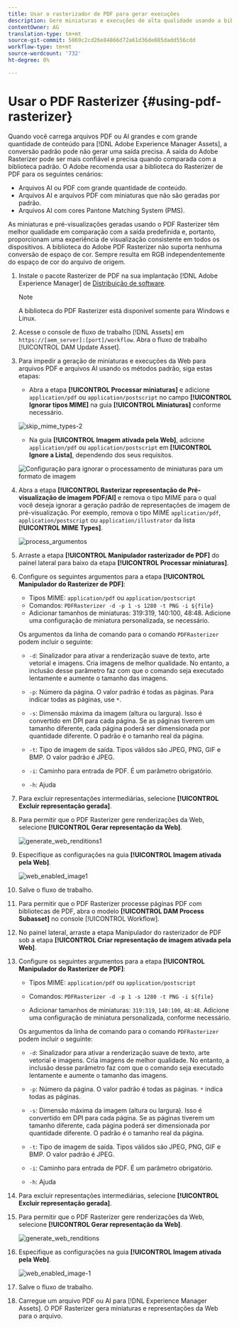 ```yaml
---
title: Usar o rasterizador de PDF para gerar execuções
description: Gere miniaturas e execuções de alta qualidade usando a biblioteca do Adobe PDF Rasterizer em [!DNL Adobe Experience Manager].
contentOwner: AG
translation-type: tm+mt
source-git-commit: 5069c2cd26e84866d72a61d36de085dadd556cdd
workflow-type: tm+mt
source-wordcount: '732'
ht-degree: 0%

---
```



# Usar o PDF Rasterizer {#using-pdf-rasterizer}

Quando você carrega arquivos PDF ou AI grandes e com grande quantidade de conteúdo para [!DNL Adobe Experience Manager Assets], a conversão padrão pode não gerar uma saída precisa. A saída do Adobe Rasterizer pode ser mais confiável e precisa quando comparada com a biblioteca padrão. O Adobe recomenda usar a biblioteca do Rasterizer de PDF para os seguintes cenários:

* Arquivos AI ou PDF com grande quantidade de conteúdo.
* Arquivos AI e arquivos PDF com miniaturas que não são geradas por padrão.
* Arquivos AI com cores Pantone Matching System (PMS).

As miniaturas e pré-visualizações geradas usando o PDF Rasterizer têm melhor qualidade em comparação com a saída predefinida e, portanto, proporcionam uma experiência de visualização consistente em todos os dispositivos. A biblioteca do Adobe PDF Rasterizer não suporta nenhuma conversão de espaço de cor. Sempre resulta em RGB independentemente do espaço de cor do arquivo de origem.

1. Instale o pacote Rasterizer de PDF na sua implantação [!DNL Adobe Experience Manager] de [Distribuição de software](https://experience.adobe.com/#/downloads/content/software-distribution/en/aem.html?package=/content/software-distribution/en/details.html/content/dam/aem/public/adobe/packages/cq640/product/assets/aem-assets-pdf-rasterizer-pkg).

   >[!NOTE]
   >
   >A biblioteca do PDF Rasterizer está disponível somente para Windows e Linux.

1. Acesse o console de fluxo de trabalho [!DNL Assets] em `https://[aem_server]:[port]/workflow`. Abra o fluxo de trabalho [!UICONTROL DAM Update Asset].

1. Para impedir a geração de miniaturas e execuções da Web para arquivos PDF e arquivos AI usando os métodos padrão, siga estas etapas:

   * Abra a etapa **[!UICONTROL Processar miniaturas]** e adicione `application/pdf` ou `application/postscript` no campo **[!UICONTROL Ignorar tipos MIME]** na guia **[!UICONTROL Miniaturas]** conforme necessário.

   ![skip_mime_types-2](assets/skip_mime_types-2.png)

   * Na guia **[!UICONTROL Imagem ativada pela Web]**, adicione `application/pdf` ou `application/postscript` em **[!UICONTROL Ignore a Lista]**, dependendo dos seus requisitos.

   ![Configuração para ignorar o processamento de miniaturas para um formato de imagem](assets/web_enabled_imageskiplist.png)

1. Abra a etapa **[!UICONTROL Rasterizar representação de Pré-visualização de imagem PDF/AI]** e remova o tipo MIME para o qual você deseja ignorar a geração padrão de representações de imagem de pré-visualização. Por exemplo, remova o tipo MIME `application/pdf`, `application/postscript` ou `application/illustrator` da lista **[!UICONTROL MIME Types]**.

   ![process_argumentos](assets/process_arguments.png)

1. Arraste a etapa **[!UICONTROL Manipulador rasterizador de PDF]** do painel lateral para baixo da etapa **[!UICONTROL Processar miniaturas]**.
1. Configure os seguintes argumentos para a etapa **[!UICONTROL Manipulador do Rasterizer de PDF]**:

   * Tipos MIME: `application/pdf` ou `application/postscript`
   * Comandos: `PDFRasterizer -d -p 1 -s 1280 -t PNG -i ${file}`
   * Adicionar tamanhos de miniaturas: 319:319, 140:100, 48:48. Adicione uma configuração de miniatura personalizada, se necessário.

   Os argumentos da linha de comando para o comando `PDFRasterizer` podem incluir o seguinte:

   * `-d`: Sinalizador para ativar a renderização suave de texto, arte vetorial e imagens. Cria imagens de melhor qualidade. No entanto, a inclusão desse parâmetro faz com que o comando seja executado lentamente e aumente o tamanho das imagens.

   * `-p`: Número da página. O valor padrão é todas as páginas. Para indicar todas as páginas, use `*`.

   * `-s`: Dimensão máxima da imagem (altura ou largura). Isso é convertido em DPI para cada página. Se as páginas tiverem um tamanho diferente, cada página poderá ser dimensionada por quantidade diferente. O padrão é o tamanho real da página.

   * `-t`: Tipo de imagem de saída. Tipos válidos são JPEG, PNG, GIF e BMP. O valor padrão é JPEG.

   * `-i`: Caminho para entrada de PDF. É um parâmetro obrigatório.

   * `-h`: Ajuda


1. Para excluir representações intermediárias, selecione **[!UICONTROL Excluir representação gerada]**.

1. Para permitir que o PDF Rasterizer gere renderizações da Web, selecione **[!UICONTROL Gerar representação da Web]**.

   ![generate_web_renditions1](assets/generate_web_renditions1.png)

1. Especifique as configurações na guia **[!UICONTROL Imagem ativada pela Web]**.

   ![web_enabled_image1](assets/web_enabled_image1.png)

1. Salve o fluxo de trabalho.

1. Para permitir que o PDF Rasterizer processe páginas PDF com bibliotecas de PDF, abra o modelo **[!UICONTROL DAM Process Subasset]** no console [!UICONTROL Workflow].

1. No painel lateral, arraste a etapa Manipulador do rasterizador de PDF sob a etapa **[!UICONTROL Criar representação de imagem ativada pela Web]**.

1. Configure os seguintes argumentos para a etapa **[!UICONTROL Manipulador do Rasterizer de PDF]**:

   * Tipos MIME: `application/pdf` ou `application/postscript`

   * Comandos: `PDFRasterizer -d -p 1 -s 1280 -t PNG -i ${file}`
   * Adicionar tamanhos de miniaturas: `319:319`, `140:100`, `48:48`. Adicione uma configuração de miniatura personalizada, conforme necessário.

   Os argumentos da linha de comando para o comando `PDFRasterizer` podem incluir o seguinte:

   * `-d`: Sinalizador para ativar a renderização suave de texto, arte vetorial e imagens. Cria imagens de melhor qualidade. No entanto, a inclusão desse parâmetro faz com que o comando seja executado lentamente e aumente o tamanho das imagens.

   * `-p`: Número da página. O valor padrão é todas as páginas. `*` indica todas as páginas.

   * `-s`: Dimensão máxima da imagem (altura ou largura). Isso é convertido em DPI para cada página. Se as páginas tiverem um tamanho diferente, cada página poderá ser dimensionada por quantidade diferente. O padrão é o tamanho real da página.

   * `-t`: Tipo de imagem de saída. Tipos válidos são JPEG, PNG, GIF e BMP. O valor padrão é JPEG.

   * `-i`: Caminho para entrada de PDF. É um parâmetro obrigatório.

   * `-h`: Ajuda


1. Para excluir representações intermediárias, selecione **[!UICONTROL Excluir representação gerada]**.
1. Para permitir que o PDF Rasterizer gere renderizações da Web, selecione **[!UICONTROL Gerar representação da Web]**.

   ![generate_web_renditions](assets/generate_web_renditions.png)

1. Especifique as configurações na guia **[!UICONTROL Imagem ativada pela Web]**.

   ![web_enabled_image-1](assets/web_enabled_image-1.png)

1. Salve o fluxo de trabalho.
1. Carregue um arquivo PDF ou AI para [!DNL Experience Manager Assets]. O PDF Rasterizer gera miniaturas e representações da Web para o arquivo.
